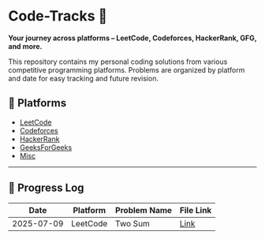 # Code-Tracks 🚀

**Your journey across platforms – LeetCode, Codeforces, HackerRank, GFG, and more.**

This repository contains my personal coding solutions from various competitive programming platforms. Problems are organized by platform and date for easy tracking and future revision.

## 📌 Platforms

- [LeetCode](./LeetCode)
- [Codeforces](./Codeforces)
- [HackerRank](./HackerRank)
- [GeeksForGeeks](./GFG)
- [Misc](./Misc)

---

## 📅 Progress Log

| Date       | Platform   | Problem Name  | File Link                                        |
|------------|------------|---------------|--------------------------------------------------|
| 2025-07-09 | LeetCode   | Two Sum       | [Link](./LeetCode/2025-07-09/0001-two-sum.py)    |
